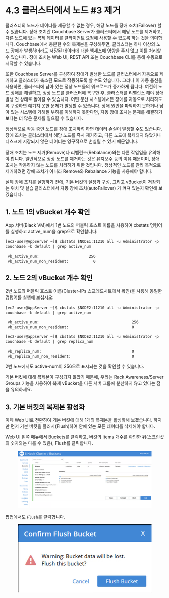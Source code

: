 # 4.3 클러스터에서 노드 #3 제거

클러스터의 노드가 데이터를 제공할 수 없는 경우, 해당 노드를 장애 조치(Failover) 할 수 있습니다. 장애 조치란 Couchbase Server가 클러스터에서 해당 노드를 제거하고, 다른 노드에 있는 복제 데이터를 클라이언트 요청에 사용할 수 있도록 하는 것을 의미합니다. Couchbase에서 충분한 수의 복제본을 구성해두면, 클러스터는 하나 이상의 노드 장애가 발생하더라도 저장된 데이터에 대한 액세스에 영향을 주지 않고 이를 처리할 수 있습니다. 장애 조치는 Web UI, REST API 또는 Couchbase CLI를 통해 수동으로 시작할 수 있습니다.

또한 Couchbase Server를 구성하여 장애가 발생한 노드를 클러스터에서 자동으로 제거하고 클러스터가 축소된 모드로 작동하도록 할 수도 있습니다. 그러나 이 자동 옵션을 사용하면, 클러스터에 남아 있는 정상 노드들의 워크로드가 증가하게 됩니다. 여전히 노드 장애를 해결하고, 정상 노드를 클러스터에 복구한 후, 클러스터를 리밸런스 해야 장애 발생 전 상태로 돌아갈 수 있습니다. 어떤 분산 시스템에서든 장애를 자동으로 처리하도록 구성하면 예기치 못한 문제가 발생할 수 있습니다. 장애 원인을 파악하지 못하거나 남아 있는 시스템에 가해질 부하를 이해하지 못한다면, 자동 장애 조치는 문제를 해결하기보다는 더 많은 문제를 일으킬 수 있습니다.

정상적으로 작동 중인 노드를 장애 조치하려 하면 데이터 손실이 발생할 수도 있습니다. 장애 조치는 클러스터에서 해당 노드를 즉시 제거하고, 다른 노드에 복제되지 않았거나 디스크에 저장되지 않은 데이터는 영구적으로 손실될 수 있기 때문입니다.

장애 조치는 노드 제거(Remove)나 리밸런스(Rebalance)와는 다른 작업임을 유의해야 합니다. 일반적으로 정상 노드를 제거하는 것은 유지보수 등의 이유 때문이며, 장애 조치는 작동하지 않는 노드를 처리하기 위한 것입니다. 정상적인 노드를 관리 목적으로 제거하려면 장애 조치가 아니라 Remove와 Rebalance 기능을 사용해야 합니다.

실제 장애 조치를 실행하기 전에, 기본 버킷의 설정과 구성, 그리고 vBucket이 저장되는 위치 및 실습 클러스터에서 자동 장애 조치(autoFailover) 가 켜져 있는지 확인해 보겠습니다.



## 1.  노드 1의 vBucket 개수 확인

App 서버(Black VM)에서 1번 노드의 퍼블릭 호스트 이름을 사용하여 cbstats 명령어를 실행하고 active\_num을 grep으로 확인합니다:



```
[ec2-user@AppServer ~]$ cbstats $NODE1:11210 all -u Administrator -p couchbase -b default | grep active_num
```

```
 vb_active_num:                      256
 vb_active_num_non_resident:           0
```



## 2. 노드 2의 vBucket 개수 확인

2번 노드의 퍼블릭 호스트 이름(Cluster-IPs 스프레드시트에서 확인)을 사용해 동일한 명령어를 실행해 보십시오:

```
[ec2-user@AppServer ~]$ cbstats $NODE2:11210 all -u Administrator -p couchbase -b default | grep active_num
```

```
 vb_active_num:                                         256
 vb_active_num_non_resident:                            0
```

```
[ec2-user@appserver ~]$ cbstats $NODE2:11210 all -u Administrator -p couchbase -b default | grep replica_num
```

```
 vb_replica_num:                                        0
 vb_replica_num_non_resident:                           0
```

2번 노드에서도 active-num이 256으로 표시되는 것을 확인할 수 있습니다.

기본 버킷에 대해 복제본이 구성되지 않았기 때문에, 우리는 Rack Awareness/Server Groups 기능을 사용하여 복제 vBucket을 다른 서버 그룹에 분산하지 않고 있다는 점을 유의하세요.



## 3. 기본 버킷의 복제본 활성화

이제 Web UI로 전환하여 기본 버킷에 대해 1개의 복제본을 활성화해 보겠습니다. 하지만 먼저 기본 버킷을 플러시(Flush)하여 안에 있는 모든 데이터를 삭제해야 합니다.

Web UI 왼쪽 메뉴에서 Buckets를 클릭하고, 버킷의 Items 개수를 확인한 뒤(스크린샷의 숫자와는 다를 수 있음), Flush를 클릭합니다.

<figure><img src="../.gitbook/assets/image (2).png" alt=""><figcaption></figcaption></figure>

팝업에서도 `Flush`를 클릭합니다.

<div align="left"><figure><img src="../.gitbook/assets/image (3).png" alt=""><figcaption></figcaption></figure></div>



